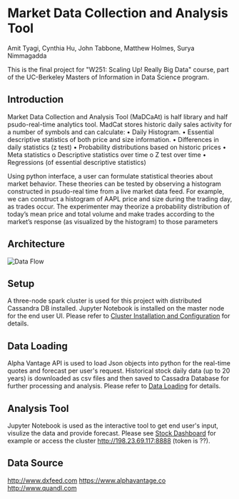 # Market Data Collection and Analysis Tool
Amit Tyagi, Cynthia Hu, John Tabbone, Matthew Holmes, Surya Nimmagadda

This is the final project for "W251: Scaling Up! Really Big Data" course, part of the UC-Berkeley Masters of Information in Data Science program.

## Introduction
Market Data Collection and Analysis Tool (MaDCaAt) is half library and half psudo-real-time analytics tool.  MadCat stores historic daily sales activity for a number of symbols and can calculate:
•	Daily Histogram.
•	Essential descriptive statistics of both price and size information.
•	Differences in daily statistics (z test)
•	Probability distributions based on historic prices
•	Meta statistics 
o	Descriptive statistics over time
o	Z test over time
•	Regressions (of essential descriptive statistics)

Using python interface, a user can formulate statistical theories about market behavior.  These theories can be tested by observing a histogram constructed in psudo-real time from a live market data feed.  For example, we can construct a histogram of AAPL price and size during the trading day, as trades occur.  The experimenter may theorize a probability distribution of today’s mean price and total volume and make trades according to the market’s response (as visualized by the histogram) to those parameters

## Architecture
![Data Flow](https://github.com/nscsekharucb/w251-finalproject/blob/master/Architecture.png)

## Setup
A three-node spark cluster is used for this project with distributed Cassandra DB installed. Jupyter Notebook is installed on the master node for the end user UI.
Please refer to [Cluster Installation and Configuration](https://github.com/nscsekharucb/w251-finalproject/blob/master/Cluster_Setup.md) for details.

## Data Loading
Alpha Vantage API is used to load Json objects into python for the real-time quotes and forecast per user's request. Historical stock daily data (up to 20 years) is downloaded as csv files and then saved to Cassadra Database for further processing and analysis.
Please refer to [Data Loading](https://github.com/nscsekharucb/w251-finalproject/blob/master/Load_to_Cassandra.md) for details.

## Analysis Tool
Jupyter Notebook is used as the interactive tool to get end user's input, visulize the data and provide forecast. Please see [Stock Dashboard](https://github.com/nscsekharucb/w251-finalproject/blob/master/mockup.ipynb) for example or access the cluster http://198.23.69.117:8888 (token is ??).

## Data Source
http://www.dxfeed.com
https://www.alphavantage.co
http://www.quandl.com
